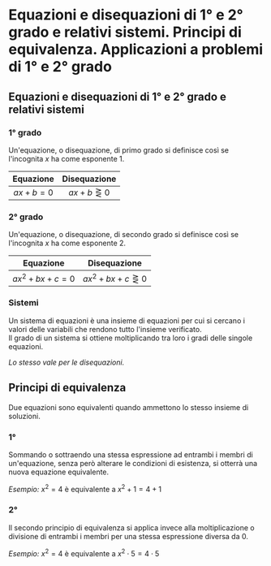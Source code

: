 # Equazioni e disequazioni di 1° e 2° grado e relativi sistemi. Principi di equivalenza. Applicazioni a problemi di 1° e 2° grado

## Equazioni e disequazioni di 1° e 2° grado e relativi sistemi

### 1° grado

Un'equazione, o disequazione, di primo grado si definisce così se l'incognita
$x$ ha come esponente $1$.

| Equazione | Disequazione |
| :-: | :-: |
| $ax + b = 0$ | $ax + b \gtreqless 0$ |

### 2° grado

Un'equazione, o disequazione, di secondo grado si definisce così se l'incognita
$x$ ha come esponente $2$.

| Equazione | Disequazione |
| :-: | :-: |
| $ax^2 + bx + c = 0$ | $ax^2 + bx + c \gtreqless 0$ |

### Sistemi

Un sistema di equazioni è una insieme di equazioni per cui si cercano i valori
delle variabili che rendono tutto l'insieme verificato.\
Il grado di un sistema si ottiene moltiplicando tra loro i gradi delle singole
equazioni.

*Lo stesso vale per le disequazioni.*

## Principi di equivalenza

Due equazioni sono equivalenti quando ammettono lo stesso insieme di soluzioni.

### 1°

Sommando o sottraendo una stessa espressione ad entrambi i membri di
un'equazione, senza però alterare le condizioni di esistenza, si otterrà una
nuova equazione equivalente.

*Esempio:* $x^2 = 4$ è equivalente a $x^2 + 1 = 4 + 1$

### 2°

Il secondo principio di equivalenza si applica invece alla moltiplicazione o
divisione di entrambi i membri per una stessa espressione diversa da $0$.

*Esempio:* $x^2 = 4$ è equivalente a $x^2 \cdot 5 = 4 \cdot 5$
